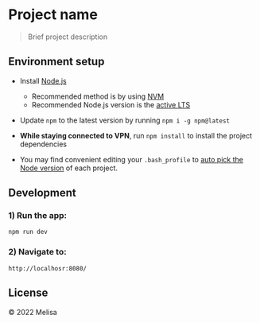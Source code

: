 # Project name

> Brief project description


## Environment setup

 - Install [Node.js](https://nodejs.org/)
   - Recommended method is by using [NVM](https://github.com/creationix/nvm)
   - Recommended Node.js version is the [active LTS](https://github.com/nodejs/LTS#lts-schedule1)
 - Update `npm` to the latest version by running `npm i -g npm@latest`
 - **While staying connected to VPN**, run `npm install` to install the project dependencies

- You may find convenient editing your `.bash_profile` to [auto pick the Node version](https://github.com/mercadolibre/frontend/wiki/Auto-Picking-Node-version) of each project.


## Development

### 1) Run the app:

```
npm run dev
```

### 2) Navigate to:
```
http://localhosr:8080/
```

## License

© 2022 Melisa
